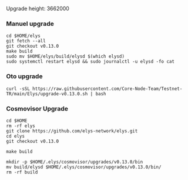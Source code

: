 Upgrade height: 3662000

### Manuel upgrade
```
cd $HOME/elys
git fetch --all
git checkout v0.13.0
make build
sudo mv $HOME/elys/build/elysd $(which elysd)
sudo systemctl restart elysd && sudo journalctl -u elysd -fo cat
```
### Oto upgrade

```
curl -sSL https://raw.githubusercontent.com/Core-Node-Team/Testnet-TR/main/Elys/upgrade-v0.13.0.sh | bash
```

### Cosmovisor Upgrade
```
cd $HOME
rm -rf elys
git clone https://github.com/elys-network/elys.git
cd elys
git checkout v0.13.0
```
```
make build
```
```
mkdir -p $HOME/.elys/cosmovisor/upgrades/v0.13.0/bin
mv build/elysd $HOME/.elys/cosmovisor/upgrades/v0.13.0/bin/
rm -rf build
```
